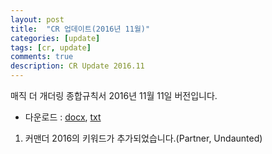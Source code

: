 ```yaml
---
layout: post
title:  "CR 업데이트(2016년 11월)"
categories: [update]
tags: [cr, update]
comments: true
description: CR Update 2016.11
---
```

매직 더 개더링 종합규칙서 2016년 11월 11일 버전입니다.

* 다운로드 : [docx](https://github.com/youbeebee/kormtgcr/raw/9a6e49ea91b9e8f066ee4e0e9de47281dab4884d/MagicCompRules_KR.docx), [txt](https://github.com/youbeebee/kormtgcr/raw/79d2229b3ff8844da80394015bba8f207b807a61/MagicCompRules_KR.txt)

1. 커맨더 2016의 키워드가 추가되었습니다.(Partner, Undaunted)
